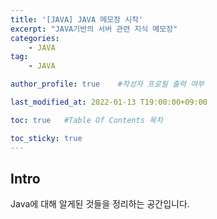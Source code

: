 ```yaml
---
title: '[JAVA] JAVA 메모장 시작' 
excerpt: "JAVA기반의 서버 관련 지식 메모장"
categories:
    - JAVA
tag:
    - JAVA

author_profile: true    #작성자 프로필 출력 여부

last_modified_at: 2022-01-13 T19:00:00+09:00

toc: true   #Table Of Contents 목차 

toc_sticky: true
---
```


## Intro
Java에 대해 알게된 것들을 정리하는 공간입니다.

